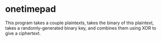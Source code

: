 # onetimepad
This program takes a couple plaintexts, takes the binary of this plaintext, takes a randomly-generated binary key, and combines them using XOR to give a ciphertext.
